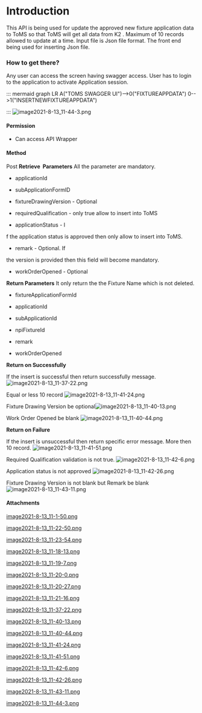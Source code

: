 # Introduction

This API is being used for update the approved new fixture application data to ToMS so that ToMS will get all data from K2
. Maximum of 10 records allowed to update at a time. Input file is Json file format.
The front end being used for inserting Json file.



### How to get there?


Any user can access the screen having swagger access. User has to login to the application to activate Application session.

::: mermaid
graph LR
A("TOMS SWAGGER UI")-->0("FIXTUREAPPDATA")
0-->1("INSERTNEWFIXTUREAPPDATA")

:::
![image2021-8-13_11-44-3.png](/.attachments/97354198.png)




#### **Permission** 



- Can access API Wrapper



#### **Method** 


Post
**Retrieve  Parameters** 
All the parameter are mandatory.

- applicationId


- subApplicationFormID


- fixtureDrawingVersion - Optional


- requiredQualification - only true allow to insert into ToMS


- applicationStatus - I

f the application status is approved then only allow to insert into ToMS.

- remark - Optional. If

the version is provided then this field will become mandatory.

- workOrderOpened - Optional


**Return Parameters** 
It only return the the Fixture Name which is not deleted. 

- fixtureApplicationFormId

- applicationId

- subApplicationId

- npiFixtureId

- remark

- workOrderOpened

**Return on Successfully** 

If the insert is successful then return successfully message.
![image2021-8-13_11-37-22.png](/.attachments/97354190.png)


Equal or less 10 record
![image2021-8-13_11-41-24.png](/.attachments/97354193.png)


Fixture Drawing Version 
be optional![image2021-8-13_11-40-13.png](/.attachments/97354191.png)


Work Order Opened be blank
![image2021-8-13_11-40-44.png](/.attachments/97354192.png)





**Return on Failure** 

If the insert is unsuccessful then return specific error message.
More then 10 record.
![image2021-8-13_11-41-51.png](/.attachments/97354194.png)


Required Qualification validation is not true.
![image2021-8-13_11-42-6.png](/.attachments/97354195.png)


Application status is not approved
![image2021-8-13_11-42-26.png](/.attachments/97354196.png)


Fixture Drawing Version is not blank but Remark be blank
![image2021-8-13_11-43-11.png](/.attachments/97354197.png)




#### Attachments

[image2021-8-13_11-1-50.png](/.attachments/97354182.png)
[image2021-8-13_11-22-50.png](/.attachments/97354183.png)
[image2021-8-13_11-23-54.png](/.attachments/97354184.png)
[image2021-8-13_11-18-13.png](/.attachments/97354185.png)
[image2021-8-13_11-19-7.png](/.attachments/97354186.png)
[image2021-8-13_11-20-0.png](/.attachments/97354187.png)
[image2021-8-13_11-20-27.png](/.attachments/97354188.png)
[image2021-8-13_11-21-16.png](/.attachments/97354189.png)
[image2021-8-13_11-37-22.png](/.attachments/97354190.png)
[image2021-8-13_11-40-13.png](/.attachments/97354191.png)
[image2021-8-13_11-40-44.png](/.attachments/97354192.png)
[image2021-8-13_11-41-24.png](/.attachments/97354193.png)
[image2021-8-13_11-41-51.png](/.attachments/97354194.png)
[image2021-8-13_11-42-6.png](/.attachments/97354195.png)
[image2021-8-13_11-42-26.png](/.attachments/97354196.png)
[image2021-8-13_11-43-11.png](/.attachments/97354197.png)
[image2021-8-13_11-44-3.png](/.attachments/97354198.png)
